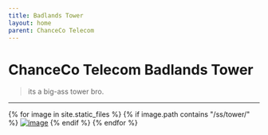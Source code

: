 ```yaml
---
title: Badlands Tower
layout: home
parent: ChanceCo Telecom
---
```


# ChanceCo Telecom Badlands Tower
> its a big-ass tower bro.

---

{% for image in site.static_files %}
{% if image.path contains "/ss/tower/" %}
<a href="{{ image.path }}"><img src="{{ image.path }}" alt="image" /></a>
{% endif %}
{% endfor %}